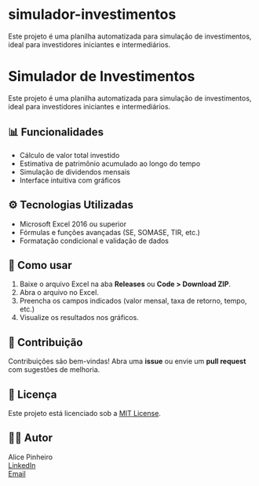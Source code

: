 # simulador-investimentos
Este projeto é uma planilha automatizada para simulação de investimentos, ideal para investidores iniciantes e intermediários.
# Simulador de Investimentos

Este projeto é uma planilha automatizada para simulação de investimentos, ideal para investidores iniciantes e intermediários.

## 📊 Funcionalidades

- Cálculo de valor total investido
- Estimativa de patrimônio acumulado ao longo do tempo
- Simulação de dividendos mensais
- Interface intuitiva com gráficos

## ⚙️ Tecnologias Utilizadas

- Microsoft Excel 2016 ou superior
- Fórmulas e funções avançadas (SE, SOMASE, TIR, etc.)
- Formatação condicional e validação de dados

## 🚀 Como usar

1. Baixe o arquivo Excel na aba **Releases** ou **Code > Download ZIP**.
2. Abra o arquivo no Excel.
3. Preencha os campos indicados (valor mensal, taxa de retorno, tempo, etc.)
4. Visualize os resultados nos gráficos.

## 📝 Contribuição

Contribuições são bem-vindas! Abra uma **issue** ou envie um **pull request** com sugestões de melhoria.

## 📄 Licença

Este projeto está licenciado sob a [MIT License](LICENSE).

## 🙋‍♀️ Autor

Alice Pinheiro  
[LinkedIn](https://www.linkedin.com/in/seuperfil)  
[Email](mailto:alicefierolly@gmail.com)
